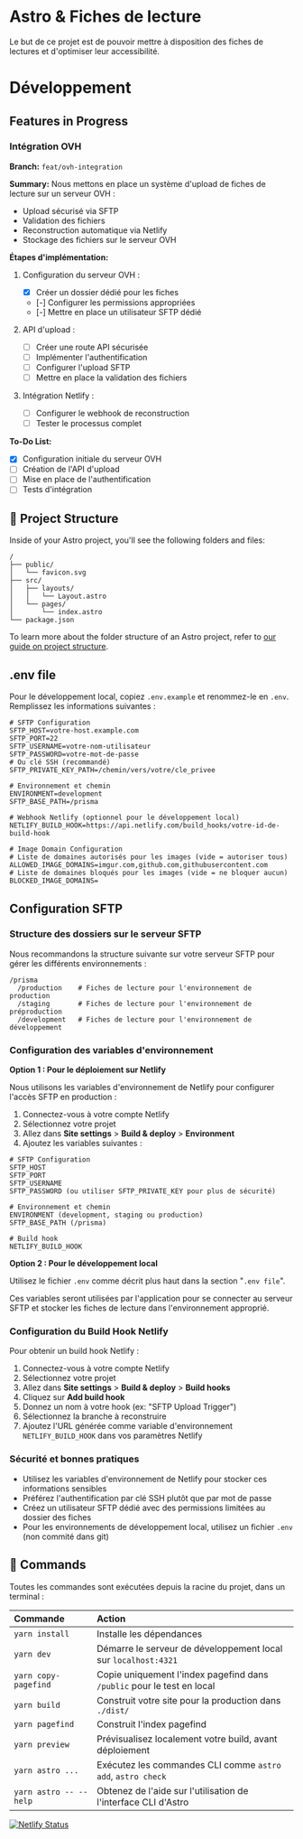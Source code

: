 # Astro & Fiches de lecture

Le but de ce projet est de pouvoir mettre à disposition des fiches de lectures et d'optimiser leur accessibilité. 

# Développement

## Features in Progress

### Intégration OVH
**Branch:** `feat/ovh-integration`

**Summary:**
Nous mettons en place un système d'upload de fiches de lecture sur un serveur OVH :
- Upload sécurisé via SFTP
- Validation des fichiers
- Reconstruction automatique via Netlify
- Stockage des fichiers sur le serveur OVH

**Étapes d'implémentation:**
1. Configuration du serveur OVH :
   - [x] Créer un dossier dédié pour les fiches
   - [-] Configurer les permissions appropriées
   - [-] Mettre en place un utilisateur SFTP dédié

2. API d'upload :
   - [ ] Créer une route API sécurisée
   - [ ] Implémenter l'authentification
   - [ ] Configurer l'upload SFTP
   - [ ] Mettre en place la validation des fichiers

3. Intégration Netlify :
   - [ ] Configurer le webhook de reconstruction
   - [ ] Tester le processus complet

**To-Do List:**
- [x] Configuration initiale du serveur OVH
- [ ] Création de l'API d'upload
- [ ] Mise en place de l'authentification
- [ ] Tests d'intégration

## 🚀 Project Structure

Inside of your Astro project, you'll see the following folders and files:

```text
/
├── public/
│   └── favicon.svg
├── src/
│   ├── layouts/
│   │   └── Layout.astro
│   └── pages/
│       └── index.astro
└── package.json
```

To learn more about the folder structure of an Astro project, refer to [our guide on project structure](https://docs.astro.build/en/basics/project-structure/).

## .env file
Pour le développement local, copiez `.env.example` et renommez-le en `.env`.
Remplissez les informations suivantes :

```
# SFTP Configuration
SFTP_HOST=votre-host.example.com
SFTP_PORT=22
SFTP_USERNAME=votre-nom-utilisateur
SFTP_PASSWORD=votre-mot-de-passe
# Ou clé SSH (recommandé)
SFTP_PRIVATE_KEY_PATH=/chemin/vers/votre/cle_privee

# Environnement et chemin
ENVIRONMENT=development
SFTP_BASE_PATH=/prisma

# Webhook Netlify (optionnel pour le développement local)
NETLIFY_BUILD_HOOK=https://api.netlify.com/build_hooks/votre-id-de-build-hook

# Image Domain Configuration
# Liste de domaines autorisés pour les images (vide = autoriser tous)
ALLOWED_IMAGE_DOMAINS=imgur.com,github.com,githubusercontent.com
# Liste de domaines bloqués pour les images (vide = ne bloquer aucun)
BLOCKED_IMAGE_DOMAINS=
```

## Configuration SFTP

### Structure des dossiers sur le serveur SFTP
Nous recommandons la structure suivante sur votre serveur SFTP pour gérer les différents environnements :

```
/prisma
  /production    # Fiches de lecture pour l'environnement de production
  /staging       # Fiches de lecture pour l'environnement de préproduction
  /development   # Fiches de lecture pour l'environnement de développement
```

### Configuration des variables d'environnement

**Option 1 : Pour le déploiement sur Netlify**

Nous utilisons les variables d'environnement de Netlify pour configurer l'accès SFTP en production :

1. Connectez-vous à votre compte Netlify
2. Sélectionnez votre projet
3. Allez dans **Site settings** > **Build & deploy** > **Environment**
4. Ajoutez les variables suivantes :

```
# SFTP Configuration
SFTP_HOST
SFTP_PORT
SFTP_USERNAME
SFTP_PASSWORD (ou utiliser SFTP_PRIVATE_KEY pour plus de sécurité)

# Environnement et chemin
ENVIRONMENT (development, staging ou production)
SFTP_BASE_PATH (/prisma)

# Build hook
NETLIFY_BUILD_HOOK
```

**Option 2 : Pour le développement local**

Utilisez le fichier `.env` comme décrit plus haut dans la section "`.env file`".

Ces variables seront utilisées par l'application pour se connecter au serveur SFTP et stocker les fiches de lecture dans l'environnement approprié.

### Configuration du Build Hook Netlify

Pour obtenir un build hook Netlify :
1. Connectez-vous à votre compte Netlify
2. Sélectionnez votre projet
3. Allez dans **Site settings** > **Build & deploy** > **Build hooks**
4. Cliquez sur **Add build hook**
5. Donnez un nom à votre hook (ex: "SFTP Upload Trigger")
6. Sélectionnez la branche à reconstruire
7. Ajoutez l'URL générée comme variable d'environnement `NETLIFY_BUILD_HOOK` dans vos paramètres Netlify

### Sécurité et bonnes pratiques

- Utilisez les variables d'environnement de Netlify pour stocker ces informations sensibles
- Préférez l'authentification par clé SSH plutôt que par mot de passe
- Créez un utilisateur SFTP dédié avec des permissions limitées au dossier des fiches
- Pour les environnements de développement local, utilisez un fichier `.env` (non commité dans git)

## 🧞 Commands

Toutes les commandes sont exécutées depuis la racine du projet, dans un terminal :

| Commande                 | Action                                                                          |
|:-------------------------|:--------------------------------------------------------------------------------|
| `yarn install`           | Installe les dépendances                                                        |
| `yarn dev`         | Démarre le serveur de développement local sur `localhost:4321`                  |
| `yarn copy-pagefind` | Copie uniquement l'index pagefind dans `/public` pour le test en local                               |
| `yarn build`       | Construit votre site pour la production dans `./dist/`                          |
| `yarn pagefind`    | Construit l'index pagefind                                                      |
| `yarn preview`           | Prévisualisez localement votre build, avant déploiement                         |
| `yarn astro ...`         | Exécutez les commandes CLI comme `astro add`, `astro check`                     |
| `yarn astro -- --help`   | Obtenez de l'aide sur l'utilisation de l'interface CLI d'Astro                  |

[![Netlify Status](https://api.netlify.com/api/v1/badges/34286945-ff9a-4d18-9c66-0042e5269beb/deploy-status)](https://app.netlify.com/sites/astro-prisma-102442/deploys)